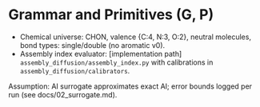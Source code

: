 # Grammar and Primitives (G, P)

- Chemical universe: CHON, valence {C:4, N:3, O:2}, neutral molecules, bond types: single/double (no aromatic v0).
- Assembly index evaluator: [implementation path] `assembly_diffusion/assembly_index.py` with calibrations in `assembly_diffusion/calibrators`.

Assumption: AI surrogate approximates exact AI; error bounds logged per run (see docs/02_surrogate.md).
